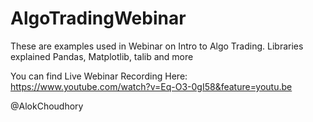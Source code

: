 # AlgoTradingWebinar
These are examples used in Webinar on Intro to Algo Trading.
Libraries explained Pandas, Matplotlib, talib and more

You can find Live Webinar Recording Here: https://www.youtube.com/watch?v=Eq-O3-0gI58&feature=youtu.be

@AlokChoudhory
